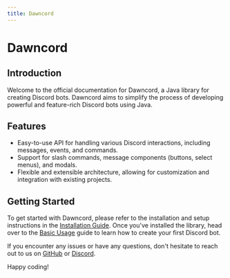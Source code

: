 ```yaml
---
title: Dawncord
---
```


# Dawncord

## Introduction

Welcome to the official documentation for Dawncord, a Java library for creating Discord bots. Dawncord aims to simplify the process of developing powerful and feature-rich Discord bots using Java.

## Features

- Easy-to-use API for handling various Discord interactions, including messages, events, and commands.
- Support for slash commands, message components (buttons, select menus), and modals.
- Flexible and extensible architecture, allowing for customization and integration with existing projects.

## Getting Started

To get started with Dawncord, please refer to the installation and setup instructions in the [Installation Guide](installation.md). Once you've installed the library, head over to the [Basic Usage](usage/initialize.md) guide to learn how to create your first Discord bot.

If you encounter any issues or have any questions, don't hesitate to reach out to us on [GitHub](https://github.com/dawncord/Dawncord) or [Discord](https://discordapp.com/users/305240921019121664).

Happy coding!